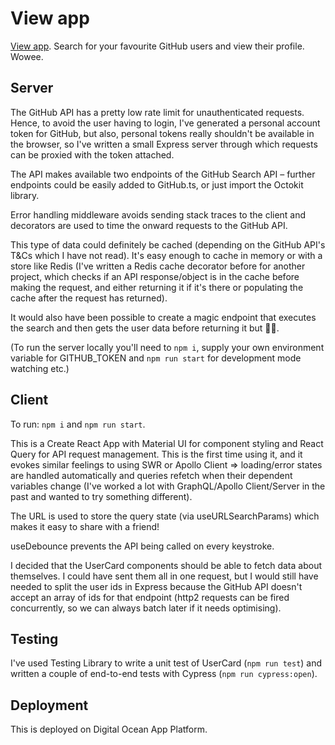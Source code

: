 # View app

[View app](https://tdl-7uvcq.ondigitalocean.app/). Search for your favourite GitHub users and view their profile. Wowee.

## Server

The GitHub API has a pretty low rate limit for unauthenticated requests. Hence, to avoid the user having to login, I've generated a personal account token for GitHub, but also, personal tokens really shouldn't be available in the browser, so I've written a small Express server through which requests can be proxied with the token attached.

The API makes available two endpoints of the GitHub Search API – further endpoints could be easily added to GitHub.ts, or just import the Octokit library.

Error handling middleware avoids sending stack traces to the client and decorators are used to time the onward requests to the GitHub API.

This type of data could definitely be cached (depending on the GitHub API's T&Cs which I have not read). It's easy enough to cache in memory or with a store like Redis (I've written a Redis cache decorator before for another project, which checks if an API response/object is in the cache before making the request, and either returning it if it's there or populating the cache after the request has returned).

It would also have been possible to create a magic endpoint that executes the search and then gets the user data before returning it but :woman_shrugging:.

(To run the server locally you'll need to `npm i`, supply your own environment variable for GITHUB_TOKEN and `npm run start` for development mode watching etc.)

## Client

To run: `npm i` and `npm run start`.

This is a Create React App with Material UI for component styling and React Query for API request management. This is the first time using it, and it evokes similar feelings to using SWR or Apollo Client => loading/error states are handled automatically and queries refetch when their dependent variables change (I've worked a lot with GraphQL/Apollo Client/Server in the past and wanted to try something different).

The URL is used to store the query state (via useURLSearchParams) which makes it easy to share with a friend!

useDebounce prevents the API being called on every keystroke.

I decided that the UserCard components should be able to fetch data about themselves. I could have sent them all in one request, but I would still have needed to split the user ids in Express because the GitHub API doesn't accept an array of ids for that endpoint (http2 requests can be fired concurrently, so we can always batch later if it needs optimising).

## Testing

I've used Testing Library to write a unit test of UserCard (`npm run test`) and written a couple of end-to-end tests with Cypress (`npm run cypress:open`).

## Deployment

This is deployed on Digital Ocean App Platform.
